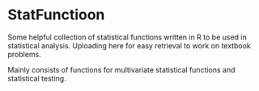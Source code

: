 # StatFunctioon
Some helpful collection of statistical functions written in R to be used in statistical analysis. 
Uploading here for easy retrieval to work on textbook problems.

Mainly consists of functions for multivariate statistical functions and statistical testing.
